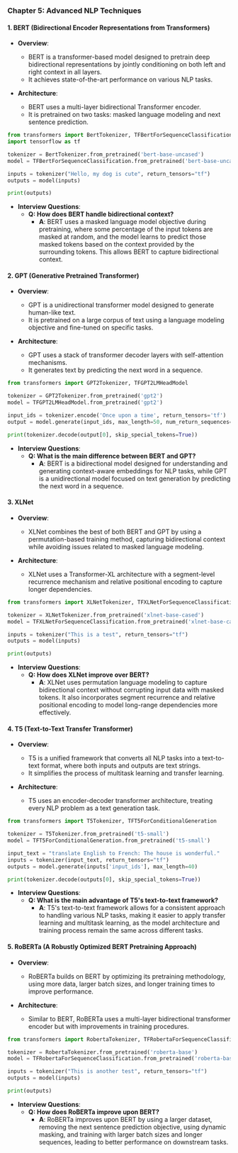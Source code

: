 ### Chapter 5: Advanced NLP Techniques

#### 1. BERT (Bidirectional Encoder Representations from Transformers)
- **Overview**:
  - BERT is a transformer-based model designed to pretrain deep bidirectional representations by jointly conditioning on both left and right context in all layers.
  - It achieves state-of-the-art performance on various NLP tasks.

- **Architecture**:
  - BERT uses a multi-layer bidirectional Transformer encoder.
  - It is pretrained on two tasks: masked language modeling and next sentence prediction.

```python
from transformers import BertTokenizer, TFBertForSequenceClassification
import tensorflow as tf

tokenizer = BertTokenizer.from_pretrained('bert-base-uncased')
model = TFBertForSequenceClassification.from_pretrained('bert-base-uncased')

inputs = tokenizer("Hello, my dog is cute", return_tensors="tf")
outputs = model(inputs)

print(outputs)
```

- **Interview Questions**:
  - **Q: How does BERT handle bidirectional context?**
    - **A**: BERT uses a masked language model objective during pretraining, where some percentage of the input tokens are masked at random, and the model learns to predict those masked tokens based on the context provided by the surrounding tokens. This allows BERT to capture bidirectional context.

#### 2. GPT (Generative Pretrained Transformer)
- **Overview**:
  - GPT is a unidirectional transformer model designed to generate human-like text.
  - It is pretrained on a large corpus of text using a language modeling objective and fine-tuned on specific tasks.

- **Architecture**:
  - GPT uses a stack of transformer decoder layers with self-attention mechanisms.
  - It generates text by predicting the next word in a sequence.

```python
from transformers import GPT2Tokenizer, TFGPT2LMHeadModel

tokenizer = GPT2Tokenizer.from_pretrained('gpt2')
model = TFGPT2LMHeadModel.from_pretrained('gpt2')

input_ids = tokenizer.encode('Once upon a time', return_tensors='tf')
output = model.generate(input_ids, max_length=50, num_return_sequences=1)

print(tokenizer.decode(output[0], skip_special_tokens=True))
```

- **Interview Questions**:
  - **Q: What is the main difference between BERT and GPT?**
    - **A**: BERT is a bidirectional model designed for understanding and generating context-aware embeddings for NLP tasks, while GPT is a unidirectional model focused on text generation by predicting the next word in a sequence.

#### 3. XLNet
- **Overview**:
  - XLNet combines the best of both BERT and GPT by using a permutation-based training method, capturing bidirectional context while avoiding issues related to masked language modeling.

- **Architecture**:
  - XLNet uses a Transformer-XL architecture with a segment-level recurrence mechanism and relative positional encoding to capture longer dependencies.

```python
from transformers import XLNetTokenizer, TFXLNetForSequenceClassification

tokenizer = XLNetTokenizer.from_pretrained('xlnet-base-cased')
model = TFXLNetForSequenceClassification.from_pretrained('xlnet-base-cased')

inputs = tokenizer("This is a test", return_tensors="tf")
outputs = model(inputs)

print(outputs)
```

- **Interview Questions**:
  - **Q: How does XLNet improve over BERT?**
    - **A**: XLNet uses permutation language modeling to capture bidirectional context without corrupting input data with masked tokens. It also incorporates segment recurrence and relative positional encoding to model long-range dependencies more effectively.

#### 4. T5 (Text-to-Text Transfer Transformer)
- **Overview**:
  - T5 is a unified framework that converts all NLP tasks into a text-to-text format, where both inputs and outputs are text strings.
  - It simplifies the process of multitask learning and transfer learning.

- **Architecture**:
  - T5 uses an encoder-decoder transformer architecture, treating every NLP problem as a text generation task.

```python
from transformers import T5Tokenizer, TFT5ForConditionalGeneration

tokenizer = T5Tokenizer.from_pretrained('t5-small')
model = TFT5ForConditionalGeneration.from_pretrained('t5-small')

input_text = "translate English to French: The house is wonderful."
inputs = tokenizer(input_text, return_tensors="tf")
outputs = model.generate(inputs['input_ids'], max_length=40)

print(tokenizer.decode(outputs[0], skip_special_tokens=True))
```

- **Interview Questions**:
  - **Q: What is the main advantage of T5's text-to-text framework?**
    - **A**: T5's text-to-text framework allows for a consistent approach to handling various NLP tasks, making it easier to apply transfer learning and multitask learning, as the model architecture and training process remain the same across different tasks.

#### 5. RoBERTa (A Robustly Optimized BERT Pretraining Approach)
- **Overview**:
  - RoBERTa builds on BERT by optimizing its pretraining methodology, using more data, larger batch sizes, and longer training times to improve performance.

- **Architecture**:
  - Similar to BERT, RoBERTa uses a multi-layer bidirectional transformer encoder but with improvements in training procedures.

```python
from transformers import RobertaTokenizer, TFRobertaForSequenceClassification

tokenizer = RobertaTokenizer.from_pretrained('roberta-base')
model = TFRobertaForSequenceClassification.from_pretrained('roberta-base')

inputs = tokenizer("This is another test", return_tensors="tf")
outputs = model(inputs)

print(outputs)
```

- **Interview Questions**:
  - **Q: How does RoBERTa improve upon BERT?**
    - **A**: RoBERTa improves upon BERT by using a larger dataset, removing the next sentence prediction objective, using dynamic masking, and training with larger batch sizes and longer sequences, leading to better performance on downstream tasks.

